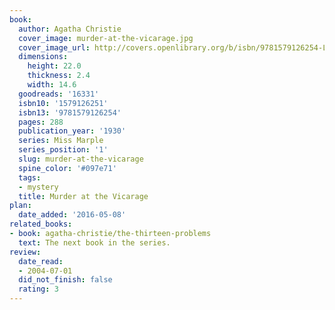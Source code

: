 ```yaml
---
book:
  author: Agatha Christie
  cover_image: murder-at-the-vicarage.jpg
  cover_image_url: http://covers.openlibrary.org/b/isbn/9781579126254-L.jpg
  dimensions:
    height: 22.0
    thickness: 2.4
    width: 14.6
  goodreads: '16331'
  isbn10: '1579126251'
  isbn13: '9781579126254'
  pages: 288
  publication_year: '1930'
  series: Miss Marple
  series_position: '1'
  slug: murder-at-the-vicarage
  spine_color: '#097e71'
  tags:
  - mystery
  title: Murder at the Vicarage
plan:
  date_added: '2016-05-08'
related_books:
- book: agatha-christie/the-thirteen-problems
  text: The next book in the series.
review:
  date_read:
  - 2004-07-01
  did_not_finish: false
  rating: 3
---
```

